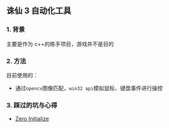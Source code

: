 ## 诛仙 3 自动化工具

### 1. 背景

主要是作为 c++的练手项目，游戏并不是目的

### 2. 方法

目前使用的：

-   通过`opencv`图像匹配，`win32 api`模拟鼠标、键盘事件进行操控

### 3. 踩过的坑与心得

-   [Zero Initialize](docs/zero_initalize.md)
